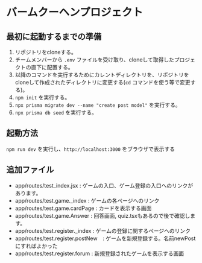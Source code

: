 # バームクーヘンプロジェクト

## 最初に起動するまでの準備
1. リポジトリをcloneする。
2. チームメンバーから `.env` ファイルを受け取り、cloneして取得したプロジェクトの直下に配置する。
3. 以降のコマンドを実行するためにカレントディレクトリを、リポジトリをcloneして作成されたディレクトリに変更する(`cd` コマンドを使う等で変更する)。
4. `npm init` を実行する。
5. `npx prisma migrate dev --name "create post model"` を実行する。
6. `npx prisma db seed` を実行する。

## 起動方法
`npm run dev` を実行し、`http://localhost:3000` をブラウザで表示する

## 追加ファイル　

- app/routes/test_index.jsx :
  ゲームの入口、ゲーム登録の入口へのリンクがあります。　
- app/routes/test.game._index :
  ゲームの各ページへのリンク
- app/routes/test.game.cardPage :
  カードを表示する画面
- app/routes/test.game.Answer :
  回答画面, quiz.tsxもあるので後で確認します。　　　　　　
- app/routes/test.register._index :
  ゲームの登録に関するページへのリンク
- app/routes/test.register.postNew　:
  ゲームを新規登録する。名前newPostにすればよかった
- app/routes/test.register.forum :
  新規登録されたゲームを表示する画面　　　　


